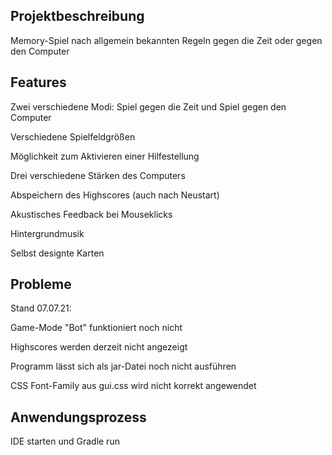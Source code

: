 ## **Projektbeschreibung**

Memory-Spiel nach allgemein bekannten Regeln gegen die Zeit oder gegen den Computer

## **Features**

Zwei verschiedene Modi: Spiel gegen die Zeit und Spiel gegen den Computer

Verschiedene Spielfeldgrößen

Möglichkeit zum Aktivieren einer Hilfestellung

Drei verschiedene Stärken des Computers

Abspeichern des Highscores (auch nach Neustart)

Akustisches Feedback bei Mouseklicks

Hintergrundmusik

Selbst designte Karten

## **Probleme**

Stand 07.07.21:

Game-Mode "Bot" funktioniert noch nicht

Highscores werden derzeit nicht angezeigt

Programm lässt sich als jar-Datei noch nicht ausführen

CSS Font-Family aus gui.css wird nicht korrekt angewendet

## **Anwendungsprozess**

IDE starten und Gradle run

